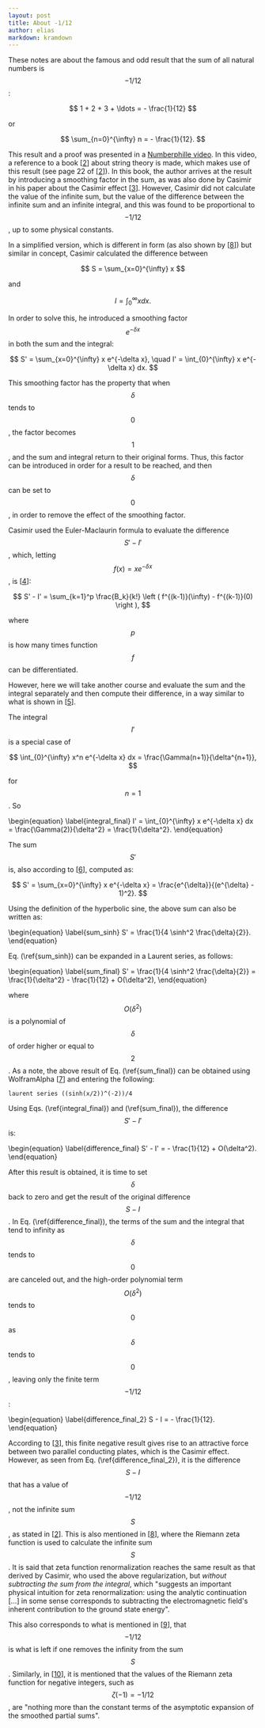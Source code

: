 ```yaml
---
layout: post
title: About -1/12
author: elias
markdown: kramdown
---
```

			

These notes are about the famous and odd result that the sum of all natural numbers is $$-1/12$$:

$$
1 + 2 + 3 + \ldots = - \frac{1}{12}
$$

or

$$
\sum_{n=0}^{\infty} n = - \frac{1}{12}.
$$

This result and a proof was presented in a [Numberphille video](https://www.youtube.com/watch?v=w-I6XTVZXww). In this video, a reference to a book [<a href="#ref_02">2</a>] about string theory is made, which makes use of this result (see page 22 of [<a href="#ref_02">2</a>]). In this book, the author arrives at the result by introducing a smoothing factor in the sum, as was also done by Casimir in his paper about the Casimir effect [<a href="#ref_03">3</a>]. However, Casimir did not calculate the value of the infinite sum, but the value of the difference between the infinite sum and an infinite integral, and this was found to be proportional to $$-1/12$$, up to some physical constants.

In a simplified version, which is different in form (as also shown by [<a href="#ref_08">8</a>]) but similar in concept, Casimir calculated the difference between

$$
S = \sum_{x=0}^{\infty} x
$$

and

$$
I = \int_{0}^{\infty} x dx.
$$
			
In order to solve this, he introduced a smoothing factor $$e^{-\delta x}$$ in both the sum and the integral:

$$
S' = \sum_{x=0}^{\infty} x e^{-\delta x}, \quad I' = \int_{0}^{\infty} x e^{-\delta x} dx.
$$

This smoothing factor has the property that when $$\delta$$ tends to $$0$$, the factor becomes $$1$$, and the sum and integral return to their original forms. Thus, this factor can be introduced in order for a result to be reached, and then $$\delta$$ can be set to $$0$$, in order to remove the effect of the smoothing factor.
			
Casimir used the Euler-Maclaurin formula to evaluate the difference $$S' - I'$$, which, letting $$f(x) = x e^{-\delta x}$$, is [<a href="#ref_04">4</a>]:

$$
S' - I' = \sum_{k=1}^p \frac{B_k}{k!} \left ( f^{(k-1)}(\infty) - f^{(k-1)}(0) \right ),
$$

where $$p$$ is how many times function $$f$$ can be differentiated.
			
However, here we will take another course and evaluate the sum and the integral separately and then compute their difference, in a way similar to what is shown in [<a href="#ref_05">5</a>].
			
The integral $$I'$$ is a special case of

$$
\int_{0}^{\infty} x^n e^{-\delta x} dx = \frac{\Gamma(n+1)}{\delta^{n+1}},
$$

for $$n = 1$$. So

\begin{equation}
	\label{integral_final}
	I' = \int_{0}^{\infty} x e^{-\delta x} dx = \frac{\Gamma(2)}{\delta^2} = \frac{1}{\delta^2}.
\end{equation}
			
The sum $$S'$$ is, also according to [<a href="#ref_06">6</a>], computed as:

$$
S' = \sum_{x=0}^{\infty} x e^{-\delta x} = \frac{e^{\delta}}{(e^{\delta} - 1)^2}.
$$

Using the definition of the hyperbolic sine, the above sum can also be written as:

\begin{equation}
	\label{sum_sinh}
	S' = \frac{1}{4 \sinh^2 \frac{\delta}{2}}.
\end{equation}
			
Eq. (\ref{sum_sinh}) can be expanded in a Laurent series, as follows:

\begin{equation}
	\label{sum_final}
	S' = \frac{1}{4 \sinh^2 \frac{\delta}{2}} = \frac{1}{\delta^2} - \frac{1}{12} + O(\delta^2),
\end{equation}

where $$O(\delta^2)$$ is a polynomial of $$\delta$$ of order higher or equal to $$2$$. As a note, the above result of Eq. (\ref{sum_final}) can be obtained using WolframAlpha [<a href="#ref_07">7</a>] and entering the following:

```
laurent series ((sinh(x/2))^(-2))/4
```
			
Using Eqs. (\ref{integral_final}) and (\ref{sum_final}), the difference $$S' - I'$$ is:

\begin{equation}
	\label{difference_final}
	S' - I' = - \frac{1}{12} + O(\delta^2).
\end{equation}
			
After this result is obtained, it is time to set $$\delta$$ back to zero and get the result of the original difference $$S - I$$. In Eq. (\ref{difference_final}), the terms of the sum and the integral that tend to infinity as $$\delta$$ tends to $$0$$ are canceled out, and the high-order polynomial term $$O(\delta^2)$$ tends to $$0$$ as $$\delta$$ tends to $$0$$, leaving only the finite term $$-1/12$$:

\begin{equation}
	\label{difference_final_2}
	S - I = - \frac{1}{12}.
\end{equation}
			
According to [<a href="#ref_03">3</a>], this finite negative result gives rise to an attractive force between two parallel conducting plates, which is the Casimir effect. However, as seen from Eq. (\ref{difference_final_2}), it is the difference $$S - I$$ that has a value of $$-1/12$$, not the infinite sum $$S$$, as stated in [<a href="#ref_02">2</a>]. This is also mentioned in [<a href="#ref_08">8</a>], where the Riemann zeta function is used to calculate the infinite sum $$S$$.  It is said that zeta function renormalization reaches the same result as that derived by Casimir, who used the above regularization, but <span style="font-style: italic;">without subtracting the sum from the integral</span>, which "suggests an important physical intuition for zeta renormalization: using the analytic continuation [...] in some sense corresponds to subtracting the electromagnetic field's inherent contribution to the ground state energy".
			
This also corresponds to what is mentioned in [<a href="#ref_09">9</a>], that $$-1/12$$ is what is left if one removes the infinity from the sum $$S$$. Similarly, in [<a href="#ref_10">10</a>], it is mentioned that the values of the Riemann zeta function for negative integers, such as $$\zeta(-1) = -1/12$$, are "nothing more than the constant terms of the asymptotic expansion of the smoothed partial sums".

